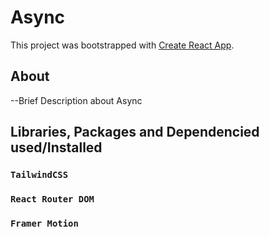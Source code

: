 # Async

This project was bootstrapped with [Create React App](https://github.com/facebook/create-react-app).

## About

--Brief Description about Async

## Libraries, Packages and Dependencied used/Installed

### `TailwindCSS`

### `React Router DOM`
### `Framer Motion`

